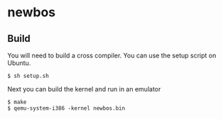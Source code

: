 # newbos

## Build
You will need to build a cross compiler. You can use the setup script on Ubuntu.
```
$ sh setup.sh
```

Next you can build the kernel and run in an emulator
```
$ make
$ qemu-system-i386 -kernel newbos.bin
```
